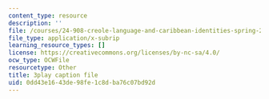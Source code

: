 ```yaml
---
content_type: resource
description: ''
file: /courses/24-908-creole-language-and-caribbean-identities-spring-2017/0dd43e1643de98fe1c8dba76c07bd92d_OKAsxiE8ziY.srt
file_type: application/x-subrip
learning_resource_types: []
license: https://creativecommons.org/licenses/by-nc-sa/4.0/
ocw_type: OCWFile
resourcetype: Other
title: 3play caption file
uid: 0dd43e16-43de-98fe-1c8d-ba76c07bd92d
---
```

